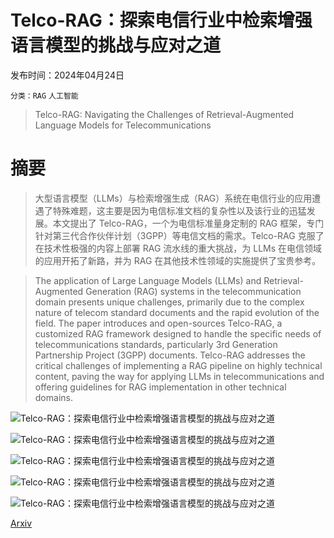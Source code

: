 # Telco-RAG：探索电信行业中检索增强语言模型的挑战与应对之道

发布时间：2024年04月24日

`分类：RAG` `人工智能`

> Telco-RAG: Navigating the Challenges of Retrieval-Augmented Language Models for Telecommunications

# 摘要

> 大型语言模型（LLMs）与检索增强生成（RAG）系统在电信行业的应用遭遇了特殊难题，这主要是因为电信标准文档的复杂性以及该行业的迅猛发展。本文提出了 Telco-RAG，一个为电信标准量身定制的 RAG 框架，专门针对第三代合作伙伴计划（3GPP）等电信文档的需求。Telco-RAG 克服了在技术性极强的内容上部署 RAG 流水线的重大挑战，为 LLMs 在电信领域的应用开拓了新路，并为 RAG 在其他技术性领域的实施提供了宝贵参考。

> The application of Large Language Models (LLMs) and Retrieval-Augmented Generation (RAG) systems in the telecommunication domain presents unique challenges, primarily due to the complex nature of telecom standard documents and the rapid evolution of the field. The paper introduces and open-sources Telco-RAG, a customized RAG framework designed to handle the specific needs of telecommunications standards, particularly 3rd Generation Partnership Project (3GPP) documents. Telco-RAG addresses the critical challenges of implementing a RAG pipeline on highly technical content, paving the way for applying LLMs in telecommunications and offering guidelines for RAG implementation in other technical domains.

![Telco-RAG：探索电信行业中检索增强语言模型的挑战与应对之道](../../..//opt/data/Projects/HuggingArxiv/paper_images/2404.15939/x1.png)

![Telco-RAG：探索电信行业中检索增强语言模型的挑战与应对之道](../../..//opt/data/Projects/HuggingArxiv/paper_images/2404.15939/x2.png)

![Telco-RAG：探索电信行业中检索增强语言模型的挑战与应对之道](../../..//opt/data/Projects/HuggingArxiv/paper_images/2404.15939/x3.png)

![Telco-RAG：探索电信行业中检索增强语言模型的挑战与应对之道](../../..//opt/data/Projects/HuggingArxiv/paper_images/2404.15939/x4.png)

![Telco-RAG：探索电信行业中检索增强语言模型的挑战与应对之道](../../..//opt/data/Projects/HuggingArxiv/paper_images/2404.15939/x5.png)

[Arxiv](https://arxiv.org/abs/2404.15939)
